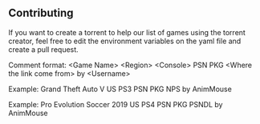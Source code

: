 ## Contributing
If you want to create a torrent to help our list of games using the torrent creator, feel free to edit the environment variables on the yaml file and create a pull request.

Comment format: \<Game Name> \<Region> \<Console> PSN PKG \<Where the link come from> by \<Username>

Example: Grand Theft Auto V US PS3 PSN PKG NPS by AnimMouse

Example: Pro Evolution Soccer 2019 US PS4 PSN PKG PSNDL by AnimMouse